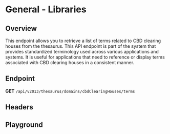 <script setup>
import "../../../style.css"
import SwaggerUI from "../../../swagger/view/SwaggerUI.vue"
import swaggerJson from "../../../swagger/json/thesaurus/general/libraries.json";

const swaggerSpecs = [
  { json:swaggerJson, protected: false },
];
</script>

# General - Libraries

## Overview

This endpoint allows you to retrieve a list of terms related to CBD clearing houses from the thesaurus. This API endpoint is part of the system that provides standardized terminology used across various applications and systems. It is useful for applications that need to reference or display terms associated with CBD clearing houses in a consistent manner.


## Endpoint
**GET** `/api/v2013/thesaurus/domains/cbdClearingHouses/terms`

## Headers
<!--@include: ../../../components/common/header/accept.md-->

## Playground

<SwaggerUI :swaggerSpecs="swaggerSpecs" />